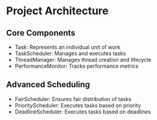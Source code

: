 # Project Architecture

## Core Components
- Task: Represents an individual unit of work
- TaskScheduler: Manages and executes tasks
- ThreadManager: Manages thread creation and lifecycle
- PerformanceMonitor: Tracks performance metrics

## Advanced Scheduling
- FairScheduler: Ensures fair distribution of tasks
- PriorityScheduler: Executes tasks based on priority
- DeadlineScheduler: Executes tasks based on deadlines
